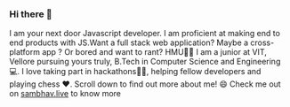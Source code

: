 ### Hi there 👋

<!--
**sambhav2448/sambhav2448** is a ✨ _special_ ✨ repository because its `README.md` (this file) appears on your GitHub profile.

Here are some ideas to get you started:

- 🔭 I’m currently working on ...
- 🌱 I’m currently learning ...
- 👯 I’m looking to collaborate on ...
- 🤔 I’m looking for help with ...
- 💬 Ask me about ...
- 📫 How to reach me: ...
- 😄 Pronouns: ...
- ⚡ Fun fact: ...
-->




I am your next door Javascript developer. I am proficient at making end to end products with JS.Want a full stack web application? Maybe a cross-platform app ? Or bored and want to rant? HMU✌🏼
I am a junior at VIT, Vellore pursuing yours truly, B.Tech in Computer Science and Engineering 💻. I love taking part in hackathons👨‍💻, helping fellow developers and playing chess ❤️.
Scroll down to find out more about me! 😄
Check me out on [sambhav.live](https://www.sambhav.live) to know more
